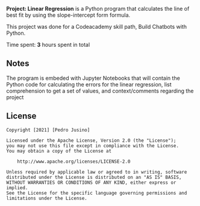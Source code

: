 
**Project: Linear Regression** is a Python program that calculates the line of best fit by using the slope-intercept form formula.

This project was done for a Codeacademy skill path, Build Chatbots with Python.

Time spent: **3** hours spent in total

## Notes

The program is embeded with Jupyter Notebooks that will contain the Python code for calculating the errors for the linear regression, list comprehension to get a set of values, and context/comments regarding the project

## License

    Copyright [2021] [Pedro Jusino]

    Licensed under the Apache License, Version 2.0 (the "License");
    you may not use this file except in compliance with the License.
    You may obtain a copy of the License at

        http://www.apache.org/licenses/LICENSE-2.0

    Unless required by applicable law or agreed to in writing, software
    distributed under the License is distributed on an "AS IS" BASIS,
    WITHOUT WARRANTIES OR CONDITIONS OF ANY KIND, either express or implied.
    See the License for the specific language governing permissions and
    limitations under the License.
